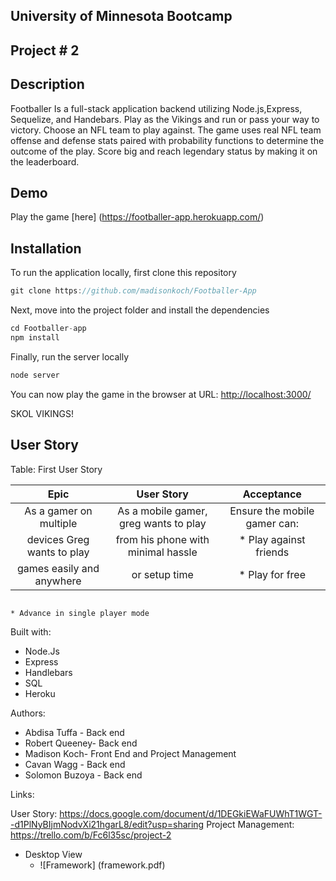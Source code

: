 ## University of Minnesota Bootcamp

## Project # 2

## Description 
Footballer Is a full-stack application backend utilizing Node.js,Express, Sequelize, and Handebars. Play as the Vikings and run or pass your way to victory. Choose an NFL team to play against. The game uses real NFL team offense and defense stats paired with probability functions to determine the outcome of the play. Score big and reach legendary status by making it on the leaderboard.

## Demo

Play the game [here] (https://footballer-app.herokuapp.com/)

## Installation

To run the application locally, first clone this repository 
```javascript
git clone https://github.com/madisonkoch/Footballer-App
```
Next, move into the project folder and install the dependencies
```javascript
cd Footballer-app
npm install
```
Finally, run the server locally
```javascript
node server
```
You can now play the game in the browser at URL: <http://localhost:3000/>

SKOL VIKINGS!

## User Story

Table: First User Story

 |             Epic               |                 User Story               |           Acceptance              |
 |:------------------------------: | :------------------------------: | :------------------------------: |
 |As a gamer on multiple |           As a mobile gamer, greg wants to play  |    Ensure the mobile gamer can:
 |devices Greg wants to play |       from his phone with minimal hassle |         * Play against friends |
 |games easily and anywhere |        or setup time  |                             * Play for free |
                                                                                  * Advance in single player mode 
                                                                                  
                                                                                  
  Built with: 
  
  - Node.Js
  - Express
  - Handlebars
  - SQL
  - Heroku
  
  
  Authors:
  
- Abdisa Tuffa - Back end
- Robert Queeney- Back end
- Madison Koch- Front End and Project Management
- Cavan Wagg - Back end
- Solomon Buzoya - Back end

Links:

User Story: https://docs.google.com/document/d/1DEGkiEWaFUWhT1WGT--d1PlNyBIjmNodvXi21hgarL8/edit?usp=sharing
Project Management: https://trello.com/b/Fc6l35sc/project-2


- Desktop View
  * ![Framework] (framework.pdf)

